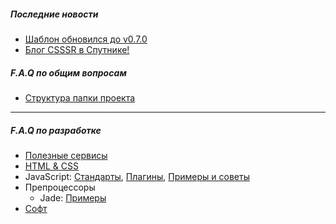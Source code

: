 ##### Последние новости
- [Шаблон обновился до v0.7.0](https://github.com/CSSSR/sputnik/blob/master/blog/2014-06-30-obnovlenie-shablona-do-v0.7.0.md)
- [Блог CSSSR в Спутнике!](https://github.com/CSSSR/sputnik/blob/master/blog/2014-06-26-blog-csssr-v-sputnike.md)




##### F.A.Q по общим вопросам

- [Структура папки проекта](https://github.com/CSSSR/presidium/wiki/Структура-папки-проекта)


***

##### F.A.Q по разработке
- [Полезные сервисы](https://github.com/CSSSR/sputnik/wiki/services)
- [HTML & CSS](https://github.com/CSSSR/sputnik/wiki/html-&-css)
- JavaScript: [Стандарты](https://github.com/CSSSR/sputnik/wiki/JS-Code-Style), [Плагины](https://github.com/CSSSR/sputnik/wiki/JS-Plugins), [Примеры и советы](https://github.com/CSSSR/sputnik/wiki/Примеры-и-советы)
- Препроцессоры
  * Jade: [Примеры](https://github.com/CSSSR/sputnik/wiki/Jade:-Примеры)
- [Софт](https://github.com/CSSSR/sputnik/wiki/Софт)
